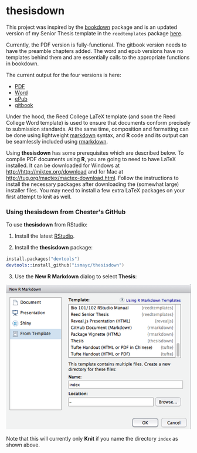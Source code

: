 # thesisdown

This project was inspired by the [bookdown](http://github.com/rstudio/bookdown) package and is an updated version of my Senior Thesis template in the `reedtemplates` package [here](http://github.com/ismayc/reedtemplates).

Currently, the PDF version is fully-functional.  The gitbook version needs to have the preamble chapters added.  The word and epub versions have no templates behind them and are essentially calls to the appropriate functions in bookdown.

The current output for the four versions is here:
- [PDF](https://github.com/ismayc/thesisdown/blob/master/inst/rmarkdown/templates/thesis/skeleton/_book/thesis.pdf)
- [Word](https://github.com/ismayc/thesisdown/blob/master/inst/rmarkdown/templates/thesis/skeleton/_book/thesis.docx)
- [ePub](https://github.com/ismayc/thesisdown/blob/master/inst/rmarkdown/templates/thesis/skeleton/_book/thesis.epub)
- [gitbook](http://ismayc.github.io/thesisdown_book)

Under the hood, the Reed College LaTeX template (and soon the Reed College Word template) is used to ensure that documents conform precisely to submission standards. At the same time, composition and formatting can be done using lightweight [markdown](http://rmarkdown.rstudio.com/authoring_basics.html) syntax, and **R** code and its output can be seamlessly included using [rmarkdown](http://rmarkdown.rstudio.com).

Using **thesisdown** has some prerequisites which are described below. To compile PDF documents using **R**, you are going to need to have LaTeX installed.  It can be downloaded for Windows at <http://http://miktex.org/download> and for Mac at <http://tug.org/mactex/mactex-download.html>.  Follow the instructions to install the necessary packages after downloading the (somewhat large) installer files.  You may need to install a few extra LaTeX packages on your first attempt to knit as well.

### Using thesisdown from Chester's GitHub

To use **thesisdown** from RStudio:

1) Install the latest [RStudio](http://www.rstudio.com/products/rstudio/download/).

2) Install the **thesisdown** package: 

```S
install.packages("devtools")
devtools::install_github("ismayc/thesisdown")
```

3) Use the **New R Markdown** dialog to select **Thesis**:

![New R Markdown](thesis_rmd.png)

Note that this will currently only **Knit** if you name the directory `index` as shown above.
